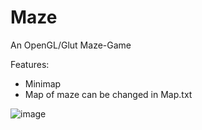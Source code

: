 # Maze
An OpenGL/Glut Maze-Game

Features:
  * Minimap
  * Map of maze can be changed in Map.txt

![image](https://user-images.githubusercontent.com/55601311/230196738-7e32f093-0dd6-46f2-8e6a-3829ac91da59.png)
